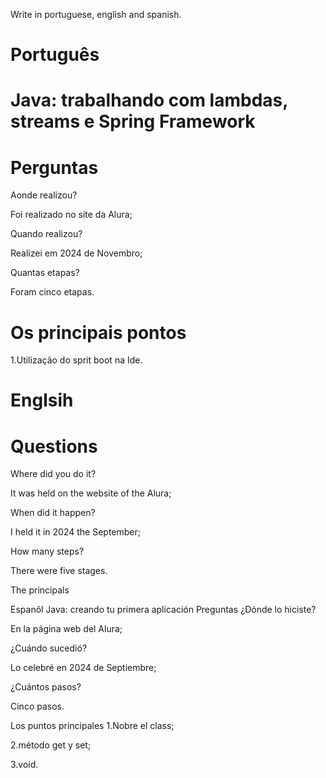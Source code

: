 
Write in portuguese, english and spanish.

# Português


# Java: trabalhando com lambdas, streams e Spring Framework


# Perguntas

Aonde realizou?

Foi realizado no site da Alura;

Quando realizou?

Realizei em 2024 de Novembro;

Quantas etapas?

Foram cinco etapas.

# Os principais pontos

1.Utilização do sprit boot na Ide.


# Englsih

# 
# Questions
Where did you do it?

It was held on the website of the Alura;

When did it happen?

I held it in 2024 the September;

How many steps?

There were five stages.

The principals


Espanõl
Java: creando tu primera aplicación
Preguntas
¿Dónde lo hiciste?

En la página web del Alura;

¿Cuándo sucedió?

Lo celebré en 2024 de Septiembre;

¿Cuántos pasos?

Cinco pasos.

Los puntos principales
1.Nobre el class;

2.método get y set;

3.void.

